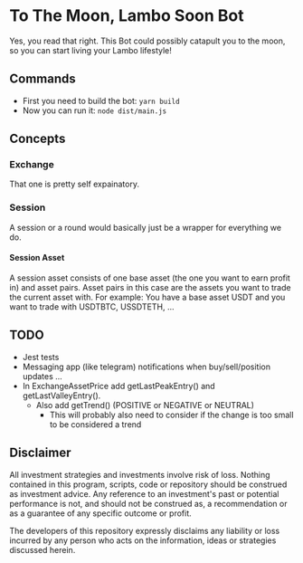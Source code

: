 # To The Moon, Lambo Soon Bot

Yes, you read that right. This Bot could possibly catapult you to the moon, so you can start living your Lambo lifestyle!

## Commands

* First you need to build the bot: `yarn build`
* Now you can run it: `node dist/main.js`

## Concepts

### Exchange

That one is pretty self expainatory.

### Session

A session or a round would basically just be a wrapper for everything we do.

#### Session Asset

A session asset consists of one base asset (the one you want to earn profit in) and asset pairs.
Asset pairs in this case are the assets you want to trade the current asset with.
For example: You have a base asset USDT and you want to trade with USDTBTC, USSDTETH, ...

## TODO

* Jest tests
* Messaging app (like telegram) notifications when buy/sell/position updates ...
* In ExchangeAssetPrice add getLastPeakEntry() and getLastValleyEntry().
  * Also add getTrend() (POSITIVE or NEGATIVE or NEUTRAL)
    * This will probably also need to consider if the change is too small to be considered a trend


## Disclaimer

All investment strategies and investments involve risk of loss.
Nothing contained in this program, scripts, code or repository should be construed as investment advice.
Any reference to an investment's past or potential performance is not,
and should not be construed as, a recommendation or as a guarantee of any specific outcome or profit.

The developers of this repository expressly disclaims any liability or loss
incurred by any person who acts on the information, ideas or strategies discussed herein.
